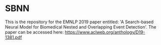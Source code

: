 # SBNN
This is the repository for the EMNLP 2019 paper entitled: 'A Search-based Neural Model for Biomedical Nested and Overlapping Event Detection'. The paper can be accessed here: https://www.aclweb.org/anthology/D19-1381.pdf
